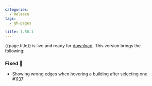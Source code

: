 ```yaml
---
categories:
  - Release
tags:
  - gh-pages

title: 1.58.1
---
```


{{page.title}} is live and ready for [download](https://github.com/MaibornWolff/codecharta/releases/tag/{{page.title}}). This version brings the following:

### Fixed 🐞

- Showing wrong edges when hovering a building after selecting one #1137
